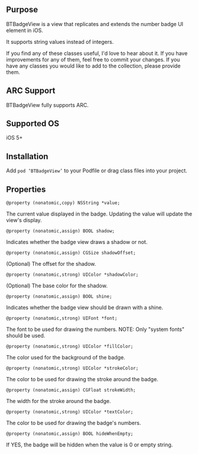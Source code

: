 ## Purpose
BTBadgeView is a view that replicates and extends the number badge UI element in iOS.

It supports string values instead of integers.

If you find any of these classes useful, I'd love to hear about it. If you have improvements for any of them, feel free to commit your changes. If you have any classes you would like to add to the collection, please provide them.


## ARC Support
BTBadgeView fully supports ARC.


## Supported OS
iOS 5+


## Installation
Add `pod ‘BTBadgeView’` to your Podfile or drag class files into your project.


## Properties
	@property (nonatomic,copy) NSString *value;

The current value displayed in the badge. Updating the value will update the view's display.

	@property (nonatomic,assign) BOOL shadow;

Indicates whether the badge view draws a shadow or not.

	@property (nonatomic,assign) CGSize shadowOffset;

(Optional) The offset for the shadow.

	@property (nonatomic,strong) UIColor *shadowColor;

(Optional) The base color for the shadow.

	@property (nonatomic,assign) BOOL shine;

Indicates whether the badge view should be drawn with a shine.

	@property (nonatomic,strong) UIFont *font;

The font to be used for drawing the numbers. NOTE: Only "system fonts" should be used.

	@property (nonatomic,strong) UIColor *fillColor;

The color used for the background of the badge.

	@property (nonatomic,strong) UIColor *strokeColor;

The color to be used for drawing the stroke around the badge.

	@property (nonatomic,assign) CGFloat strokeWidth;

The width for the stroke around the badge.

	@property (nonatomic,strong) UIColor *textColor;

The color to be used for drawing the badge's numbers.

	@property (nonatomic,assign) BOOL hideWhenEmpty;

If YES, the badge will be hidden when the value is 0 or empty string.
